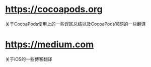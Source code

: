 # https://cocoapods.org
关于CocoaPods使用上的一些误区总结以及CocoaPods官网的一些翻译

# https://medium.com
关于iOS的一些博客翻译

